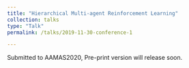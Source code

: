 ```yaml
---
title: "Hierarchical Multi-agent Reinforcement Learning"
collection: talks
type: "Talk"
permalink: /talks/2019-11-30-conference-1

---
```

Submitted to AAMAS2020, Pre-print version will release soon.

